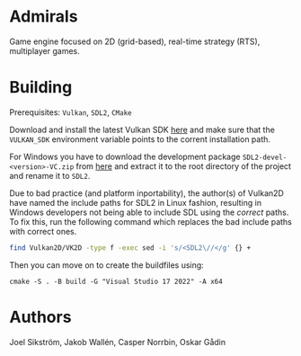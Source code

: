 # Admirals

Game engine focused on 2D (grid-based), real-time strategy (RTS), multiplayer games. 

# Building

Prerequisites: `Vulkan`, `SDL2`, `CMake`

Download and install the latest Vulkan SDK [here](https://vulkan.lunarg.com/) and make sure that the `VULKAN_SDK` environment variable points to the corrent installation path.

For Windows you have to download the development package `SDL2-devel-<version>-VC.zip` from [here](https://github.com/libsdl-org/SDL/releases) and extract it to the root directory of the project and rename it to `SDL2`.

Due to bad practice (and platform inportability), the author(s) of Vulkan2D have named the include paths for SDL2 in Linux fashion, resulting in Windows developers not being able to include SDL using the *correct* paths. To fix this, run the following command which replaces the bad include paths with correct ones.
```bash
find Vulkan2D/VK2D -type f -exec sed -i 's/<SDL2\//</g' {} +
```

Then you can move on to create the buildfiles using:
```
cmake -S . -B build -G "Visual Studio 17 2022" -A x64
```

# Authors

Joel Sikström, Jakob Wallén, Casper Norrbin, Oskar Gådin